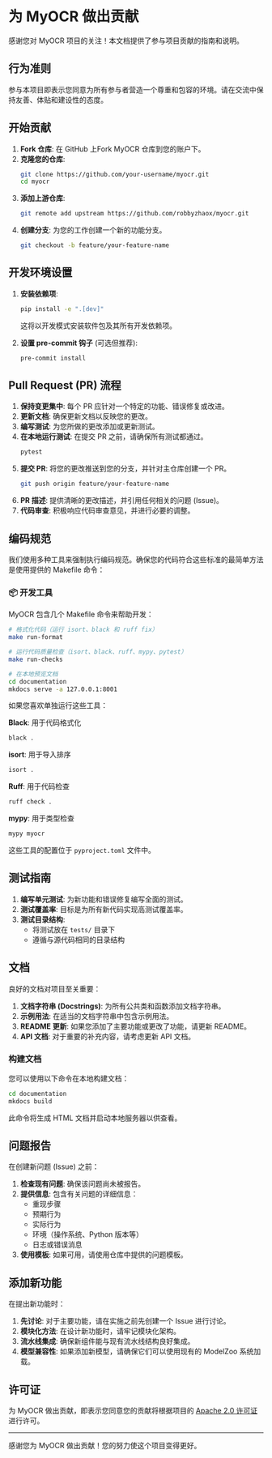 # 为 MyOCR 做出贡献

感谢您对 MyOCR 项目的关注！本文档提供了参与项目贡献的指南和说明。

## 行为准则

参与本项目即表示您同意为所有参与者营造一个尊重和包容的环境。请在交流中保持友善、体贴和建设性的态度。

## 开始贡献

1.  **Fork 仓库**: 在 GitHub 上Fork MyOCR 仓库到您的账户下。
2.  **克隆您的仓库**: 
    ```bash
    git clone https://github.com/your-username/myocr.git
    cd myocr
    ```
3.  **添加上游仓库**: 
    ```bash
    git remote add upstream https://github.com/robbyzhaox/myocr.git
    ```
4.  **创建分支**: 为您的工作创建一个新的功能分支。
    ```bash
    git checkout -b feature/your-feature-name
    ```

## 开发环境设置

1.  **安装依赖项**: 
    ```bash
    pip install -e ".[dev]"
    ```
    这将以开发模式安装软件包及其所有开发依赖项。

2.  **设置 pre-commit 钩子** (可选但推荐): 
    ```bash
    pre-commit install
    ```

## Pull Request (PR) 流程

1.  **保持变更集中**: 每个 PR 应针对一个特定的功能、错误修复或改进。
2.  **更新文档**: 确保更新文档以反映您的更改。
3.  **编写测试**: 为您所做的更改添加或更新测试。
4.  **在本地运行测试**: 在提交 PR 之前，请确保所有测试都通过。
    ```bash
    pytest
    ```
5.  **提交 PR**: 将您的更改推送到您的分支，并针对主仓库创建一个 PR。
    ```bash
    git push origin feature/your-feature-name
    ```
6.  **PR 描述**: 提供清晰的更改描述，并引用任何相关的问题 (Issue)。
7.  **代码审查**: 积极响应代码审查意见，并进行必要的调整。

## 编码规范

我们使用多种工具来强制执行编码规范。确保您的代码符合这些标准的最简单方法是使用提供的 Makefile 命令：

### 📦 开发工具

MyOCR 包含几个 Makefile 命令来帮助开发：

```bash
# 格式化代码（运行 isort、black 和 ruff fix）
make run-format

# 运行代码质量检查（isort、black、ruff、mypy、pytest）
make run-checks

# 在本地预览文档
cd documentation
mkdocs serve -a 127.0.0.1:8001
```

如果您喜欢单独运行这些工具：

**Black**: 用于代码格式化
   ```bash
   black .
   ```

**isort**: 用于导入排序
   ```bash
   isort .
   ```

**Ruff**: 用于代码检查
   ```bash
   ruff check .
   ```

**mypy**: 用于类型检查
   ```bash
   mypy myocr
   ```

这些工具的配置位于 `pyproject.toml` 文件中。

## 测试指南

1.  **编写单元测试**: 为新功能和错误修复编写全面的测试。
2.  **测试覆盖率**: 目标是为所有新代码实现高测试覆盖率。
3.  **测试目录结构**: 
    - 将测试放在 `tests/` 目录下
    - 遵循与源代码相同的目录结构

## 文档

良好的文档对项目至关重要：

1.  **文档字符串 (Docstrings)**: 为所有公共类和函数添加文档字符串。
2.  **示例用法**: 在适当的文档字符串中包含示例用法。
3.  **README 更新**: 如果您添加了主要功能或更改了功能，请更新 README。
4.  **API 文档**: 对于重要的补充内容，请考虑更新 API 文档。

### 构建文档

您可以使用以下命令在本地构建文档：

```bash
cd documentation
mkdocs build
```

此命令将生成 HTML 文档并启动本地服务器以供查看。

## 问题报告

在创建新问题 (Issue) 之前：

1.  **检查现有问题**: 确保该问题尚未被报告。
2.  **提供信息**: 包含有关问题的详细信息：
    - 重现步骤
    - 预期行为
    - 实际行为
    - 环境（操作系统、Python 版本等）
    - 日志或错误消息
3.  **使用模板**: 如果可用，请使用仓库中提供的问题模板。

## 添加新功能

在提出新功能时：

1.  **先讨论**: 对于主要功能，请在实施之前先创建一个 Issue 进行讨论。
2.  **模块化方法**: 在设计新功能时，请牢记模块化架构。
3.  **流水线集成**: 确保新组件能与现有流水线结构良好集成。
4.  **模型兼容性**: 如果添加新模型，请确保它们可以使用现有的 ModelZoo 系统加载。

## 许可证

为 MyOCR 做出贡献，即表示您同意您的贡献将根据项目的 [Apache 2.0 许可证](LICENSE) 进行许可。

---

感谢您为 MyOCR 做出贡献！您的努力使这个项目变得更好。 